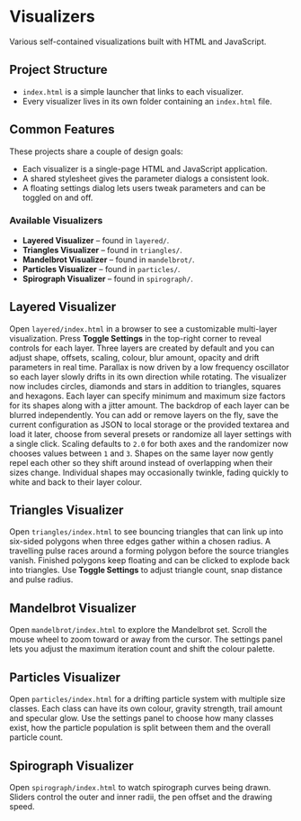 # Visualizers

Various self-contained visualizations built with HTML and JavaScript.

## Project Structure

- `index.html` is a simple launcher that links to each visualizer.
- Every visualizer lives in its own folder containing an `index.html` file.

## Common Features

These projects share a couple of design goals:

- Each visualizer is a single-page HTML and JavaScript application.
- A shared stylesheet gives the parameter dialogs a consistent look.
- A floating settings dialog lets users tweak parameters and can be toggled on
  and off.

### Available Visualizers

- **Layered Visualizer** – found in `layered/`.
- **Triangles Visualizer** – found in `triangles/`.
- **Mandelbrot Visualizer** – found in `mandelbrot/`.
- **Particles Visualizer** – found in `particles/`.
- **Spirograph Visualizer** – found in `spirograph/`.

## Layered Visualizer

Open `layered/index.html` in a browser to see a customizable multi-layer
visualization. Press **Toggle Settings** in the top-right corner to reveal
controls for each layer. Three layers are created by default and you can adjust
shape, offsets, scaling, colour, blur amount, opacity and drift parameters in
real time. Parallax is now driven by a low frequency oscillator so each layer
slowly drifts in its own direction while rotating. The visualizer now includes
circles, diamonds and stars in addition to triangles, squares and hexagons.
Each layer can specify minimum and maximum size factors for its shapes along
with a jitter amount. The backdrop of each layer can be blurred independently.
You can add or remove layers on the fly, save the current configuration as JSON
to local storage or the provided textarea and load it later, choose from
several presets or randomize all layer settings with a single click. Scaling
defaults to `2.0` for both axes and the randomizer now chooses values between
`1` and `3`. Shapes on the same layer now gently repel each other so they shift
around instead of overlapping when their sizes change. Individual shapes may
occasionally twinkle, fading quickly to white and back to their layer colour.

## Triangles Visualizer

Open `triangles/index.html` to see bouncing triangles that can link up
into six-sided polygons when three edges gather within a chosen radius.
A travelling pulse races around a forming polygon before the source
triangles vanish. Finished polygons keep floating and can be clicked to
explode back into triangles. Use **Toggle Settings** to adjust triangle
count, snap distance and pulse radius.

## Mandelbrot Visualizer

Open `mandelbrot/index.html` to explore the Mandelbrot set. Scroll the mouse
wheel to zoom toward or away from the cursor. The settings panel lets you
adjust the maximum iteration count and shift the colour palette.

## Particles Visualizer

Open `particles/index.html` for a drifting particle system with multiple size
classes. Each class can have its own colour, gravity strength, trail amount and
specular glow. Use the settings panel to choose how many classes exist, how the
particle population is split between them and the overall particle count.

## Spirograph Visualizer

Open `spirograph/index.html` to watch spirograph curves being drawn. Sliders
control the outer and inner radii, the pen offset and the drawing speed.
